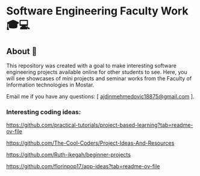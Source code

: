 # Software Engineering Faculty Work 🎓💻
## About 🌟
This repository was created with a goal to make interesting software engineering projects available online for other students to see. Here, you will see 
showcases of mini projects and seminar works from the Faculty of Information technologies in Mostar.

Email me if you have any questions: [ ajdinmehmedovic18875@gmail.com ].

<h3> Interesting coding ideas: </h3>

https://github.com/practical-tutorials/project-based-learning?tab=readme-ov-file


https://github.com/The-Cool-Coders/Project-Ideas-And-Resources

https://github.com/Ruth-ikegah/beginner-projects

https://github.com/florinpop17/app-ideas?tab=readme-ov-file
